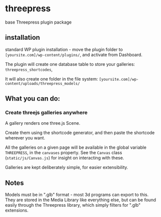 # threepress
base Threepress plugin package

## installation
standard WP plugin installation - move the plugin folder to `[yoursite.com]/wp-content/plugins/`, and activate from Dashboard.

The plugin will create one database table to store your galleries:
`threepress_shortcodes`,

It will also create one folder in the file system: 
`[yoursite.com]/wp-content/uploads/threepress_models/`

## What you can do:

### Create threejs galleries anywhere

A gallery renders one three.js Scene.

Create them using the shortcode generator, and then paste the shortcode wherever you want.

All the galleries on a given page will be available in the global variable `THREEPRESS`, in the `canvases` property.  See the `Canvas` class (`static/js/Canvas.js`) for insight on interacting with these.

Galleries are kept deliberately simple, for easier extensibility.

## Notes

Models must be in ".glb" format - most 3d programs can export to this.  They are stored in the Media Library like everything else, but can be found easily through the Threepress library, which simply filters for ".glb" extensions.
